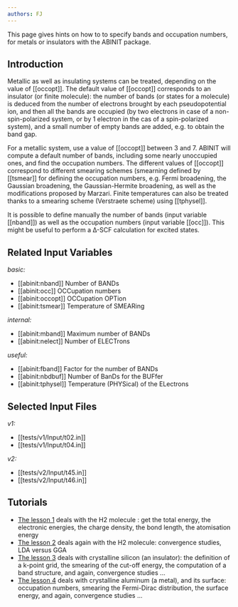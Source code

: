 ```yaml
---
authors: FJ
---
```

<!--
This file is automatically generated by mksite.py. All changes will be lost.
Change the input yaml files or the python code
-->

This page gives hints on how to to specify bands and occupation numbers, for metals or insulators with the ABINIT package.

## Introduction

  
Metallic as well as insulating systems can be treated, depending on the value
of [[occopt]]. The default value of [[occopt]] corresponds to an insulator (or
finite molecule): the number of bands (or states for a molecule) is deduced
from the number of electrons brought by each pseudopotential ion, and then all
the bands are occupied (by two electrons in case of a non-spin-polarized
system, or by 1 electron in the cas of a spin-polarized system), and a small
number of empty bands are added, e.g. to obtain the band gap.

For a metallic system, use a value of [[occopt]] between 3 and 7. ABINIT will
compute a default number of bands, including some nearly unoccupied ones, and
find the occupation numbers. The different values of [[occopt]] correspond to
different smearing schemes (smearning defined by [[tsmear]] for defining the
occupation numbers, e.g. Fermi broadening, the Gaussian broadening, the
Gaussian-Hermite broadening, as well as the modifications proposed by Marzari.
Finite temperatures can also be treated thanks to a smearing scheme
(Verstraete scheme) using [[tphysel]].

It is possible to define manually the number of bands (input variable
[[nband]]) as well as the occupation numbers (input variable [[occ]]). This
might be useful to perform a Δ-SCF calculation for excited states.



## Related Input Variables

*basic:*

- [[abinit:nband]]  Number of BANDs
- [[abinit:occ]]  OCCupation numbers
- [[abinit:occopt]]  OCCupation OPTion
- [[abinit:tsmear]]  Temperature of SMEARing
 
*internal:*

- [[abinit:mband]]  Maximum number of BANDs
- [[abinit:nelect]]  Number of ELECTrons
 
*useful:*

- [[abinit:fband]]  Factor for the number of BANDs
- [[abinit:nbdbuf]]  Number of BanDs for the BUFfer
- [[abinit:tphysel]]  Temperature (PHYSical) of the ELectrons
 

## Selected Input Files

*v1:*

- [[tests/v1/Input/t02.in]]
- [[tests/v1/Input/t04.in]]
 
*v2:*

- [[tests/v2/Input/t45.in]]
- [[tests/v2/Input/t46.in]]
 

## Tutorials

* [The lesson 1](../../tutorial/generated_files/lesson_base1.html) deals with the H2 molecule : get the total energy, the electronic energies, the charge density, the bond length, the atomisation energy 
* [The lesson 2](../../tutorial/generated_files/lesson_base2.html) deals again with the H2 molecule: convergence studies, LDA versus GGA 
* [The lesson 3](../../tutorial/generated_files/lesson_base3.html) deals with crystalline silicon (an insulator): the definition of a k-point grid, the smearing of the cut-off energy, the computation of a band structure, and again, convergence studies ...
* [The lesson 4](../../tutorial/generated_files/lesson_base4.html) deals with crystalline aluminum (a metal), and its surface: occupation numbers, smearing the Fermi-Dirac distribution, the surface energy, and again, convergence studies ...

